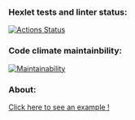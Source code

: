 ### Hexlet tests and linter status:

[![Actions Status](https://github.com/CryFromTheHeart/frontend-project-lvl3/workflows/hexlet-check/badge.svg)](https://github.com/CryFromTheHeart/frontend-project-lvl3/actions)

### Code climate maintainbility:

[![Maintainability](https://api.codeclimate.com/v1/badges/97c89b35395311463fe5/maintainability)](https://codeclimate.com/github/CryFromTheHeart/frontend-project-lvl3/maintainability)

### About:

[Click here to see an example !](https://frontend-project-lvl3-mu-ten.vercel.app)
